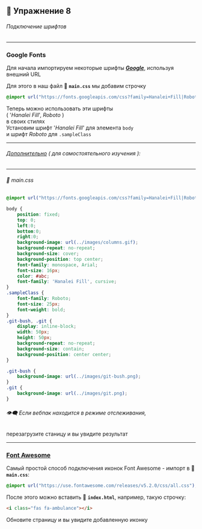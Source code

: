 ## :briefcase: Упражнение 8
###### Подключение шрифтов
***
### Google Fonts

Для начала импортируем некоторые шрифты [_**Google**_](fonts.google.com), используя внешний URL

Для этого в наш файл :pencil: **`main.css`** мы добавим строчку
```css
@import url("https://fonts.googleapis.com/css?family=Hanalei+Fill|Roboto");
```
Теперь можно использовать эти шрифты <br/>
( '_Hanalei Fill_', _Roboto_ )<br/>
в своих стилях<br/>
Установим шрифт  '_Hanalei Fill_'   для элемента  `body`<br/>
и шрифт  _Roboto_  для  `.sampleClass`
*** 
###### [Дополнительно](google-fonts-webpack-plugin) ( для самостоятельного изучения ):
***
###### :pencil: main.css
```css
@import url("https://fonts.googleapis.com/css?family=Hanalei+Fill|Roboto:100,300,400");

body {
    position: fixed;
    top: 0;
    left:0;
    bottom:0;
    right:0;
    background-image: url(../images/columns.gif);
    background-repeat: no-repeat;
    background-size: cover;
    background-position: top center;
    font-family: monospace, Arial;
    font-size: 16px;
    color: #abc;
    font-family: 'Hanalei Fill', cursive;
}
.sampleClass {
    font-family: Roboto;
    font-size: 25px;
    font-weight: bold;
}
.git-bush, .git {
    display: inline-block;
    width: 50px;
    height: 50px;
    background-repeat: no-repeat;
    background-size: contain;
    background-position: center center;
}

.git-bush {
    background-image: url(../images/git-bush.png);
}
.git {
    background-image: url(../images/git.png);
}
```
###### 👁‍🗨 Если вебпак находится в режиме отслеживания,<br/>
перезагрузите станицу и вы увидите результат
***
### [Font Awesome](fontawesome.com)
Самый простой способ подключения иконок Font Awesome - импорт в :pencil: **`main.css`**:
```css
@import url("https://use.fontawesome.com/releases/v5.2.0/css/all.css");
```
После этого можно вставить :pencil: **`index.html`**, например, такую строчку:
```html
<i class="fas fa-ambulance"></i>
```
Обновите страницу и вы увидите добавленную иконку